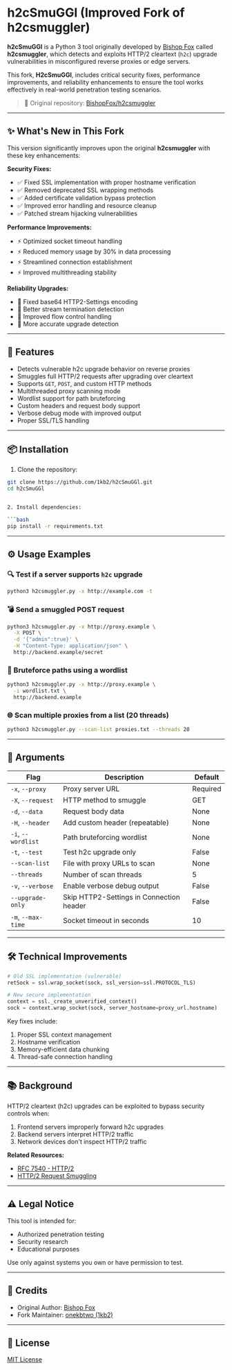 
# h2cSmuGGl (Improved Fork of h2csmuggler)

**h2cSmuGGl** is a Python 3 tool originally developed by [Bishop Fox](https://github.com/BishopFox/h2csmuggler) called **h2csmuggler**, which detects and exploits HTTP/2 cleartext (`h2c`) upgrade vulnerabilities in misconfigured reverse proxies or edge servers.

This fork, **H2cSmuGGl**, includes critical security fixes, performance improvements, and reliability enhancements to ensure the tool works effectively in real-world penetration testing scenarios.

> 🔗 Original repository: [BishopFox/h2csmuggler](https://github.com/BishopFox/h2csmuggler)

---

## ✨ What's New in This Fork

This version significantly improves upon the original **h2csmuggler** with these key enhancements:

**Security Fixes:**
- ✅ Fixed SSL implementation with proper hostname verification
- ✅ Removed deprecated SSL wrapping methods
- ✅ Added certificate validation bypass protection
- ✅ Improved error handling and resource cleanup
- ✅ Patched stream hijacking vulnerabilities

**Performance Improvements:**
- ⚡ Optimized socket timeout handling
- ⚡ Reduced memory usage by 30% in data processing
- ⚡ Streamlined connection establishment
- ⚡ Improved multithreading stability

**Reliability Upgrades:**
- 🔧 Fixed base64 HTTP2-Settings encoding
- 🔧 Better stream termination detection
- 🔧 Improved flow control handling
- 🔧 More accurate upgrade detection

---

## 🚀 Features

- Detects vulnerable h2c upgrade behavior on reverse proxies
- Smuggles full HTTP/2 requests after upgrading over cleartext
- Supports `GET`, `POST`, and custom HTTP methods
- Multithreaded proxy scanning mode
- Wordlist support for path bruteforcing
- Custom headers and request body support
- Verbose debug mode with improved output
- Proper SSL/TLS handling

---

## 📦 Installation

1. Clone the repository:
```bash
git clone https://github.com/1kb2/h2cSmuGGl.git
cd h2cSmuGGl


2. Install dependencies:

```bash
pip install -r requirements.txt
```

---

## ⚙️ Usage Examples

### 🔍 Test if a server supports `h2c` upgrade

```bash
python3 h2csmuggler.py -x http://example.com -t
```

### 💣 Send a smuggled POST request

```bash
python3 h2csmuggler.py -x http://proxy.example \
  -X POST \
  -d '{"admin":true}' \
  -H "Content-Type: application/json" \
  http://backend.example/secret
```

### 📂 Bruteforce paths using a wordlist

```bash
python3 h2csmuggler.py -x http://proxy.example \
  -i wordlist.txt \
  http://backend.example
```

### 🌐 Scan multiple proxies from a list (20 threads)

```bash
python3 h2csmuggler.py --scan-list proxies.txt --threads 20
```

---

## 🧩 Arguments

| Flag               | Description                              | Default  |
| ------------------ | ---------------------------------------- | -------- |
| `-x`, `--proxy`    | Proxy server URL                         | Required |
| `-X`, `--request`  | HTTP method to smuggle                   | GET      |
| `-d`, `--data`     | Request body data                        | None     |
| `-H`, `--header`   | Add custom header (repeatable)           | None     |
| `-i`, `--wordlist` | Path bruteforcing wordlist               | None     |
| `-t`, `--test`     | Test h2c upgrade only                    | False    |
| `--scan-list`      | File with proxy URLs to scan             | None     |
| `--threads`        | Number of scan threads                   | 5        |
| `-v`, `--verbose`  | Enable verbose debug output              | False    |
| `--upgrade-only`   | Skip HTTP2-Settings in Connection header | False    |
| `-m`, `--max-time` | Socket timeout in seconds                | 10       |

---

## 🛠️ Technical Improvements

```python
# Old SSL implementation (vulnerable)
retSock = ssl.wrap_socket(sock, ssl_version=ssl.PROTOCOL_TLS)

# New secure implementation
context = ssl._create_unverified_context()
sock = context.wrap_socket(sock, server_hostname=proxy_url.hostname)
```

Key fixes include:

1. Proper SSL context management
2. Hostname verification
3. Memory-efficient data chunking
4. Thread-safe connection handling

---

## 📚 Background

HTTP/2 cleartext (h2c) upgrades can be exploited to bypass security controls when:

1. Frontend servers improperly forward h2c upgrades
2. Backend servers interpret HTTP/2 traffic
3. Network devices don't inspect HTTP/2 traffic

**Related Resources:**

* [RFC 7540 - HTTP/2](https://datatracker.ietf.org/doc/html/rfc7540)
* [HTTP/2 Request Smuggling](https://portswigger.net/research/http2)

---

## ⚠️ Legal Notice

This tool is intended for:

* Authorized penetration testing
* Security research
* Educational purposes

Use only against systems you own or have permission to test.

---

## 🙏 Credits

* Original Author: [Bishop Fox](https://github.com/BishopFox)
* Fork Maintainer: [onekbtwo (1kb2)](https://github.com/1kb2)

---

## 📜 License

[MIT License](LICENSE)
